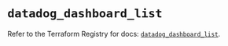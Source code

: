 # `datadog_dashboard_list`

Refer to the Terraform Registry for docs: [`datadog_dashboard_list`](https://registry.terraform.io/providers/datadog/datadog/3.65.0/docs/resources/dashboard_list).

